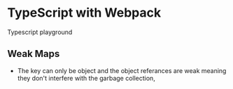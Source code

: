 # TypeScript with Webpack

Typescript playground

## Weak Maps

* The key can only be object and the object referances are weak meaning they don't interfere with the garbage collection,